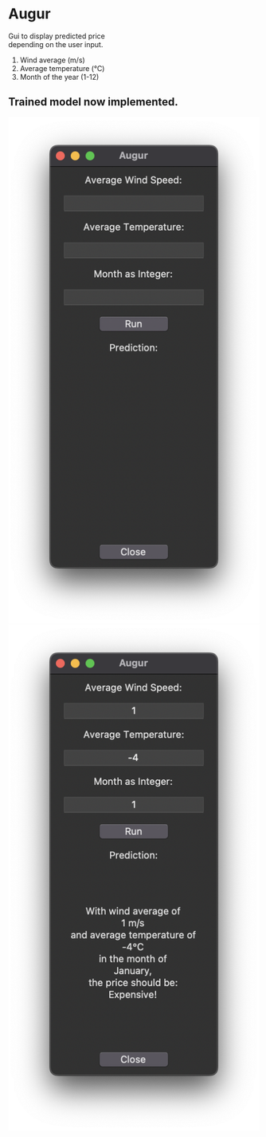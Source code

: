 # Augur

Gui to display predicted price  
depending on the user input.

1. Wind average (m/s)
2. Average temperature (°C)
3. Month of the year (1-12)  
  
## Trained model now implemented.  
![](ui_1.png)
![](ui2.png)  
  
